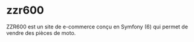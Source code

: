 # zzr600
ZZR600 est un site de e-commerce conçu en Symfony (6) qui permet de vendre des pièces de moto.

